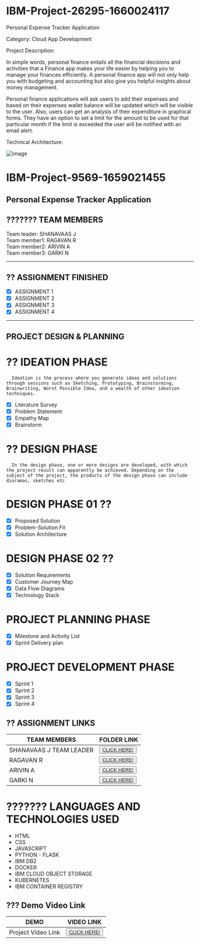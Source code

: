 # IBM-Project-26295-1660024117
Personal Expense Tracker Application

Category: Cloud App Development

Project Description:

In simple words, personal finance entails all the financial decisions and activities that a Finance app makes your life easier by helping you to manage your finances efficiently. A personal finance app will not only help you with budgeting and accounting but also give you helpful insights about money management.

Personal finance applications will ask users to add their expenses and based on their expenses wallet balance will be updated which will be visible to the user. Also, users can get an analysis of their expenditure in graphical forms. They have an option to set a limit for the amount to be used for that particular month if the limit is exceeded the user will be notified with an email alert.

Technical Architecture:

![image](https://user-images.githubusercontent.com/104707139/197344234-84caa812-a722-41fd-8e7a-fcda7a3c94ca.png)

# IBM-Project-9569-1659021455
<h2>Personal Expense Tracker Application</h2>
<!-- PROJECT LOGO -->

<p align="center">

## ??????? TEAM MEMBERS
Team leader: SHANAVAAS J <br>
Team member1: RAGAVAN R <br>
Team member2: ARIVIN A <br>
Team member3: GARKI N <br>
<hr>

## ?? ASSIGNMENT FINISHED
- [x] ASSIGNMENT 1
- [x] ASSIGNMENT 2
- [x] ASSIGNMENT 3 
- [x] ASSIGNMENT 4
<hr>

## PROJECT DESIGN & PLANNING
# ?? IDEATION PHASE

      Ideation is the process where you generate ideas and solutions through sessions such as Sketching, Prototyping, Brainstorming, Brainwriting, Worst Possible Idea, and a wealth of other ideation techniques.
- [x] Literature Survey
- [x] Problem Statement
- [x] Empathy Map
- [x] Brainstorm

# ?? DESIGN PHASE 
      In the design phase, one or more designs are developed, with which the project result can apparently be achieved. Depending on the subject of the project, the products of the design phase can include dioramas, sketches etc

# DESIGN PHASE 01 ??
- [x] Proposed Solution
- [x] Problem-Solution Fit
- [x] Solution Architecture

# DESIGN PHASE 02 ??
- [x] Solution Requirements
- [x] Customer Journey Map
- [x] Data Flow Diagrams
- [x] Technology Stack

# PROJECT PLANNING PHASE
- [x] Milestone and Activity List
- [x] Sprint Delivery plan

# PROJECT DEVELOPMENT PHASE
- [x] Sprint 1
- [x] Sprint 2
- [x] Sprint 3
- [x] Sprint 4
## ?? ASSIGNMENT LINKS

| TEAM MEMBERS | FOLDER LINK    |
| ------------- | ------------- |
| SHANAVAAS J TEAM LEADER | <button> <a href="https://github.com/IBM-EPBL/IBM-Project-26295-1660024117/tree/main/ASSIGNMENTS/SHANAVAAS%20(Team%20leader)">CLICK HERE!  </a></button>       
| RAGAVAN R | <button> <a href="https://github.com/IBM-EPBL/IBM-Project-26295-1660024117/tree/main/ASSIGNMENTS/RAGAVAN%20R">CLICK HERE!  </a> </button> |
| ARIVIN A    | <button><a href="https://github.com/IBM-EPBL/IBM-Project-26295-1660024117/tree/main/ASSIGNMENTS/ARIVIN">CLICK HERE!  </a> </button> |
| GARKI N    | <button><a href="https://github.com/IBM-EPBL/IBM-Project-26295-1660024117/tree/main/ASSIGNMENTS/GARKI%20N">CLICK HERE!  </a> </button> |


# ??????? LANGUAGES AND TECHNOLOGIES USED <br />
- HTML</br>
- CSS</br>
- JAVASCRIPT</br>
- PYTHON - FLASK</br>
- IBM DB2</br>
- DOCKER</br>
- IBM CLOUD OBJECT STORAGE<br>
- KUBERNETES<br>
- IBM CONTAINER REGISTRY<br>


## ??? Demo Video Link
| DEMO | VIDEO LINK    |
| ------------- | ------------- |
| Project Video Link | <button> <a href="https://drive.google.com/file/d/1PuThP9PC6chovrlZwcZXku969tZxvc7y/view?usp=sharing">CLICK HERE!  </a></button>    

